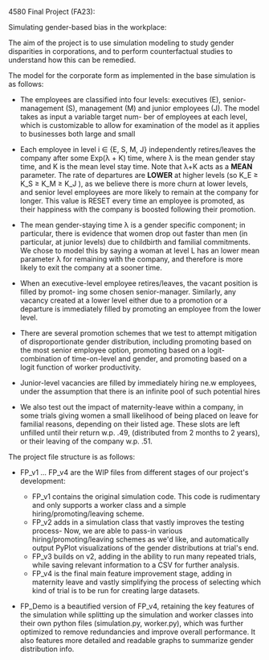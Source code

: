 4580 Final Project (FA23):

Simulating gender-based bias in the workplace:

The aim of the project is to use simulation modeling to study gender disparities in corporations,
and to perform counterfactual studies to understand how this can be remedied.

The model for the corporate form as implemented in the base simulation is as follows:

- The employees are classified into four levels: executives (E), senior-management (S),
management (M) and junior employees (J). The model takes as input a variable target num-
ber of employees at each level, which is customizable to allow for examination of the model
as it applies to businesses both large and small

- Each employee in level i ∈ {E, S, M, J} independently retires/leaves the company after
some Exp(λ + K) time, where λ is the mean gender stay time, and K is the mean level stay time. 
Note that λ+K acts as a **MEAN** parameter. The rate of departures are **LOWER** at higher levels (so K_E ≥
K_S ≥ K_M ≥ K_J ), as we believe there is more churn at lower levels, and senior level employees are more 
likely to remain at the company for longer. This value is RESET every time an employee is promoted, as their
happiness with the company is boosted following their promotion.

- The mean gender-staying time λ is a gender specific component;
in particular, there is evidence that women drop out faster than men (in particular, at
junior levels) due to childbirth and familial commitments. We chose to model this by saying
a woman at level L has an lower mean parameter λ for remaining with the company, and therefore is
more likely to exit the company at a sooner time.

- When an executive-level employee retires/leaves, the vacant position is filled by promot-
ing some chosen senior-manager. Similarly, any vacancy created at a lower level either
due to a promotion or a departure is immediately filled by promoting an employee from
the lower level. 

- There are several promotion schemes that we test to attempt mitigation of 
disproportionate gender distribution, including promoting based on the most senior employee option,
promoting based on a logit-combination of time-on-level and gender, and promoting based on a logit 
function of worker productivity.

- Junior-level vacancies are filled by immediately hiring ne.w employees, under the assumption that
there is an infinite pool of such potential hires

- We also test out the impact of maternity-leave within a company, in some trials giving women a small likelihood 
of being placed on leave for familial reasons, depending on their listed age. These slots are left unfilled until their return w.p. .49, (distributed from 
2 months to 2 years), or their leaving of the company w.p. .51.



The project file structure is as follows:

- FP_v1 ... FP_v4 are the WIP files from different stages of our project's development:
    - FP_v1 contains the original simulation code. This code is rudimentary and only supports a worker class
    and a simple hiring/promoting/leaving scheme.
    - FP_v2 adds in a simulation class that vastly improves the testing process- Now, we are able to pass-in
    various hiring/promoting/leaving schemes as we'd like, and automatically output PyPlot visualizations of
    the gender distributions at trial's end.
    - FP_v3 builds on v2, adding in the ability to run many repeated trials, while saving relevant information 
    to a CSV for further analysis. 
    - FP_v4 is the final main feature improvement stage, adding in maternity leave and vastly simplifying the
    process of selecting which kind of trial is to be run for creating large datasets.

- FP_Demo is a beautified version of FP_v4, retaining the key features of the simulation while splitting up
the simulation and worker classes into their own python files (simulation.py, worker.py), which was further 
optimized to remove redundancies and improve overall performance. It also features more detailed and readable
graphs to summarize gender distribution info.



